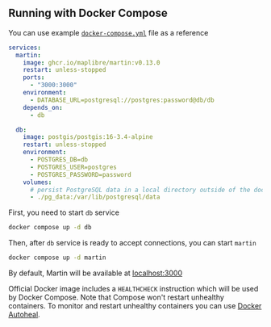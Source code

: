 ## Running with Docker Compose

You can use example [`docker-compose.yml`](https://raw.githubusercontent.com/maplibre/martin/main/docker-compose.yml)
file as a reference

```yml
services:
  martin:
    image: ghcr.io/maplibre/martin:v0.13.0
    restart: unless-stopped
    ports:
      - "3000:3000"
    environment:
      - DATABASE_URL=postgresql://postgres:password@db/db
    depends_on:
      - db

  db:
    image: postgis/postgis:16-3.4-alpine
    restart: unless-stopped
    environment:
      - POSTGRES_DB=db
      - POSTGRES_USER=postgres
      - POSTGRES_PASSWORD=password
    volumes:
      # persist PostgreSQL data in a local directory outside of the docker container
      - ./pg_data:/var/lib/postgresql/data
```

First, you need to start `db` service

```bash
docker compose up -d db
```

Then, after `db` service is ready to accept connections, you can start `martin`

```bash
docker compose up -d martin
```

By default, Martin will be available at [localhost:3000](http://localhost:3000/)

Official Docker image includes a `HEALTHCHECK` instruction which will be used by Docker Compose. Note that Compose won't restart unhealthy containers. To monitor and restart unhealthy containers you can use [Docker Autoheal](https://github.com/willfarrell/docker-autoheal).
